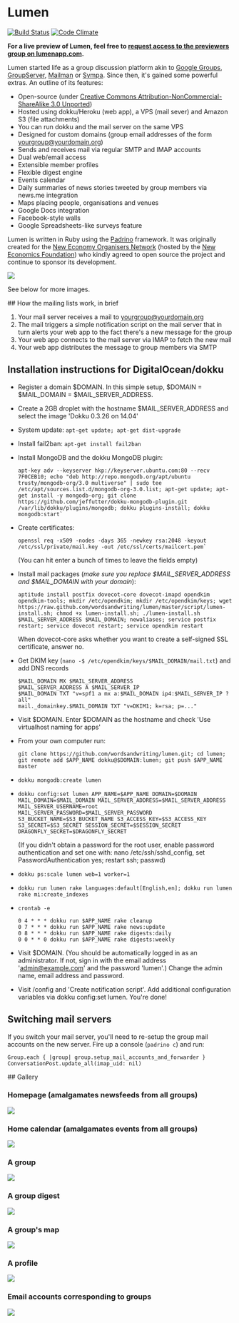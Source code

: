 # Lumen

[![Build Status](https://travis-ci.org/wordsandwriting/lumen.png?branch=master)](https://travis-ci.org/wordsandwriting/lumen)
[![Code Climate](https://codeclimate.com/github/wordsandwriting/lumen.png)](https://codeclimate.com/github/wordsandwriting/lumen)

**For a live preview of Lumen, feel free to [request access to the previewers group on lumenapp.com](http://www.lumenapp.com/groups/previewers/request_membership).**

Lumen started life as a group discussion platform akin to [Google Groups](http://groups.google.com), [GroupServer](http://groupserver.org/), 
[Mailman](http://www.list.org/) or [Sympa](http://www.sympa.org/). Since then, it's gained some powerful extras. An outline of its features:

* Open-source (under [Creative Commons Attribution-NonCommercial-ShareAlike 3.0 Unported](http://creativecommons.org/licenses/by-nc-sa/3.0/))
* Hosted using dokku/Heroku (web app), a VPS (mail sever) and Amazon S3 (file attachments)
* You can run dokku and the mail server on the same VPS
* Designed for custom domains (group email addresses of the form yourgroup@yourdomain.org)
* Sends and receives mail via regular SMTP and IMAP accounts
* Dual web/email access
* Extensible member profiles
* Flexible digest engine
* Events calendar
* Daily summaries of news stories tweeted by group members via news.me integration
* Maps placing people, organisations and venues
* Google Docs integration
* Facebook-style walls
* Google Spreadsheets-like surveys feature

Lumen is written in Ruby using the [Padrino](http://padrinorb.com/) framework. It was originally created for the [New Economy Organisers Network](http://neweconomyorganisersnetwork.org/) (hosted by the [New Economics Foundation](http://neweconomics.org/)) who kindly agreed to open source the project and continue to sponsor its development.

[<img src="http://wordsandwriting.github.io/lumen/images/top.jpg">](http://wordsandwriting.github.io/lumen/images/top.jpg)

See below for more images.

## How the mailing lists work, in brief

1. Your mail server receives a mail to yourgroup@yourdomain.org
2. The mail triggers a simple notification script on the mail server that in turn alerts your web app to the fact there's a new message for the group
3. Your web app connects to the mail server via IMAP to fetch the new mail
4. Your web app distributes the message to group members via SMTP

## Installation instructions for DigitalOcean/dokku

* Register a domain $DOMAIN. In this simple setup, $DOMAIN = $MAIL_DOMAIN = $MAIL_SERVER_ADDRESS.

* Create a 2GB droplet with the hostname $MAIL_SERVER_ADDRESS and select the image 'Dokku 0.3.26 on 14.04' 

* System update: `apt-get update; apt-get dist-upgrade`

* Install fail2ban: `apt-get install fail2ban`

* Install MongoDB and the dokku MongoDB plugin:

  ```
  apt-key adv --keyserver hkp://keyserver.ubuntu.com:80 --recv 7F0CEB10; echo "deb http://repo.mongodb.org/apt/ubuntu trusty/mongodb-org/3.0 multiverse" | sudo tee /etc/apt/sources.list.d/mongodb-org-3.0.list; apt-get update; apt-get install -y mongodb-org; git clone https://github.com/jeffutter/dokku-mongodb-plugin.git /var/lib/dokku/plugins/mongodb; dokku plugins-install; dokku mongodb:start`
  ```

* Create certificates:

  ```
  openssl req -x509 -nodes -days 365 -newkey rsa:2048 -keyout /etc/ssl/private/mail.key -out /etc/ssl/certs/mailcert.pem`
  ```

  (You can hit enter a bunch of times to leave the fields empty)

* Install mail packages (*make sure you replace $MAIL_SERVER_ADDRESS and $MAIL_DOMAIN with your domain*):

  ```
  aptitude install postfix dovecot-core dovecot-imapd opendkim opendkim-tools; mkdir /etc/opendkim; mkdir /etc/opendkim/keys; wget https://raw.github.com/wordsandwriting/lumen/master/script/lumen-install.sh; chmod +x lumen-install.sh; ./lumen-install.sh $MAIL_SERVER_ADDRESS $MAIL_DOMAIN; newaliases; service postfix restart; service dovecot restart; service opendkim restart
  ```

  When dovecot-core asks whether you want to create a self-signed SSL certificate, answer no.

* Get DKIM key (`nano -$ /etc/opendkim/keys/$MAIL_DOMAIN/mail.txt`) and add DNS records

  ```
  $MAIL_DOMAIN MX $MAIL_SERVER_ADDRESS  
  $MAIL_SERVER_ADDRESS A $MAIL_SERVER_IP  
  $MAIL_DOMAIN TXT "v=spf1 a mx a:$MAIL_DOMAIN ip4:$MAIL_SERVER_IP ?all"  
  mail._domainkey.$MAIL_DOMAIN TXT "v=DKIM1; k=rsa; p=..."
  ```

* Visit $DOMAIN. Enter $DOMAIN as the hostname and check 'Use virtualhost naming for apps'

* From your own computer run:

  ```
  git clone https://github.com/wordsandwriting/lumen.git; cd lumen; git remote add $APP_NAME dokku@$DOMAIN:lumen; git push $APP_NAME master
  ```

* `dokku mongodb:create lumen`

* `dokku config:set lumen APP_NAME=$APP_NAME DOMAIN=$DOMAIN MAIL_DOMAIN=$MAIL_DOMAIN MAIL_SERVER_ADDRESS=$MAIL_SERVER_ADDRESS MAIL_SERVER_USERNAME=root MAIL_SERVER_PASSWORD=$MAIL_SERVER_PASSWORD S3_BUCKET_NAME=$S3_BUCKET_NAME S3_ACCESS_KEY=$S3_ACCESS_KEY S3_SECRET=$S3_SECRET SESSION_SECRET=$SESSION_SECRET DRAGONFLY_SECRET=$DRAGONFLY_SECRET`

  (If you didn't obtain a password for the root user, enable password authentication and set one with: nano /etc/ssh/sshd_config, set PasswordAuthentication yes; restart ssh; passwd)

* `dokku ps:scale lumen web=1 worker=1`

* `dokku run lumen rake languages:default[English,en]; dokku run lumen rake mi:create_indexes`

* `crontab -e`

  ```
  0 4 * * * dokku run $APP_NAME rake cleanup  
  0 7 * * * dokku run $APP_NAME rake news:update  
  0 8 * * * dokku run $APP_NAME rake digests:daily  
  0 0 * * 0 dokku run $APP_NAME rake digests:weekly
  ```

* Visit $DOMAIN. (You should be automatically logged in as an administrator. If not, sign in with the email address 'admin@example.com' and the password 'lumen'.) Change the admin name, email address and password.

* Visit /config and 'Create notification script'. Add additional configuration variables via dokku config:set lumen. You're done!

## Switching mail servers

If you switch your mail server, you'll need to re-setup the group mail accounts on the new server. Fire up a console (`padrino c`) and run:
```
Group.each { |group| group.setup_mail_accounts_and_forwarder }
ConversationPost.update_all(imap_uid: nil)
```

## Gallery

### Homepage (amalgamates newsfeeds from all groups)
[<img src="http://wordsandwriting.github.io/lumen/images/home.jpg">](http://wordsandwriting.github.io/lumen/images/home.jpg)

### Home calendar (amalgamates events from all groups)
[<img src="http://wordsandwriting.github.io/lumen/images/calendar.jpg">](http://wordsandwriting.github.io/lumen/images/calendar.jpg)

### A group
[<img src="http://wordsandwriting.github.io/lumen/images/group.jpg">](http://wordsandwriting.github.io/lumen/images/group.jpg)

### A group digest
[<img src="http://wordsandwriting.github.io/lumen/images/digest.jpg">](http://wordsandwriting.github.io/lumen/images/digest.jpg)

### A group's map
[<img src="http://wordsandwriting.github.io/lumen/images/map.jpg">](http://wordsandwriting.github.io/lumen/images/map.jpg)

### A profile 
[<img src="http://wordsandwriting.github.io/lumen/images/profile.jpg">](http://wordsandwriting.github.io/lumen/images/profile.jpg)

### Email accounts corresponding to groups 
[<img src="http://wordsandwriting.github.io/lumen/images/virtualmin.jpg">](http://wordsandwriting.github.io/lumen/images/virtualmin.jpg)

